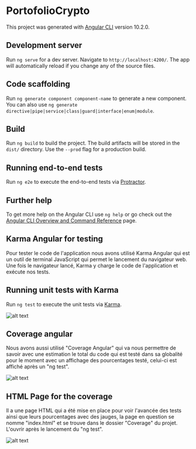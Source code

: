 # PortofolioCrypto

This project was generated with [Angular CLI](https://github.com/angular/angular-cli) version 10.2.0.

## Development server

Run `ng serve` for a dev server. Navigate to `http://localhost:4200/`. The app will automatically reload if you change any of the source files.

## Code scaffolding

Run `ng generate component component-name` to generate a new component. You can also use `ng generate directive|pipe|service|class|guard|interface|enum|module`.

## Build

Run `ng build` to build the project. The build artifacts will be stored in the `dist/` directory. Use the `--prod` flag for a production build.

## Running end-to-end tests

Run `ng e2e` to execute the end-to-end tests via [Protractor](http://www.protractortest.org/).

## Further help

To get more help on the Angular CLI use `ng help` or go check out the [Angular CLI Overview and Command Reference](https://angular.io/cli) page.

## Karma Angular for testing

Pour tester le code de l'application nous avons utilisé Karma Angular qui est un outil de terminal JavaScript qui permet le lancement du navigateur web. Une fois le navigateur lancé, Karma y charge le code de l'application et exécute nos tests.

## Running unit tests with Karma

Run `ng test` to execute the unit tests via [Karma](https://karma-runner.github.io).

![alt text](https://github.com/d4nm0/PortofolioCrypto/blob/lexbal/test_unit/img/karmatests.PNG)

## Coverage angular

Nous avons aussi utilisé "Coverage Angular" qui va nous permettre de savoir avec une estimation le total du code qui est testé dans sa globalité pour le moment avec un affichage des pourcentages testé, celui-ci est affiché après un "ng test".

![alt text](https://github.com/d4nm0/PortofolioCrypto/blob/lexbal/test_unit/img/coverage_stats.PNG)

## HTML Page for the coverage

Il a une page HTML qui a été mise en place pour voir l'avancée des tests ainsi que leurs pourcentages avec des jauges, la page en question se nomme "index.html" et se trouve dans le dossier "Coverage" du projet. 
L'ouvrir après le lancement du "ng test".

![alt text](https://github.com/d4nm0/PortofolioCrypto/blob/lexbal/test_unit/img/coverage_angular.PNG)